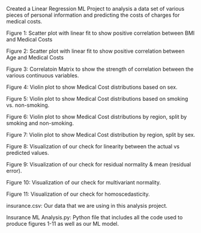 Created a Linear Regression ML Project to analysis a data set of various pieces of personal information and predicting the costs of charges for medical costs.

Figure 1: Scatter plot with linear fit to show positive correlation between BMI and Medical Costs

Figure 2: Scatter plot with linear fit to show positive correlation between Age and Medical Costs

Figure 3: Correlatoin Matrix to show the strength of correlation between the various continuous variables.

Figure 4: Violin plot to show Medical Cost distributions based on sex.

Figure 5: Violin plot to show Medical Cost distributions based on smoking vs. non-smoking.

Figure 6: Violin plot to show Medical Cost distributions by region, split by smoking and non-smoking.

Figure 7: Violin plot to show Medical Cost distribution by region, split by sex.

Figure 8: Visualization of our check for linearity between the actual vs predicted values.

Figure 9: Visualization of our check for residual normality & mean (residual error).

Figure 10: Visualization of our check for multivariant normality.

Figure 11: Visualization of our check for homoscedasticity.

insurance.csv: Our data that we are using in this analysis project.

Insurance ML Analysis.py: Python file that includes all the code used to produce figures 1-11 as well as our ML model.
